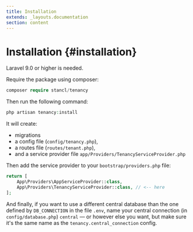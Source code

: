 ```yaml
---
title: Installation
extends: _layouts.documentation
section: content
---
```


# Installation {#installation}

Laravel 9.0 or higher is needed.

Require the package using composer:

```php
composer require stancl/tenancy
```

Then run the following command:

```php
php artisan tenancy:install
```

It will create:

- migrations
- a config file (`config/tenancy.php`),
- a routes file (`routes/tenant.php`),
- and a service provider file `app/Providers/TenancyServiceProvider.php`

Then add the service provider to your `bootstrap/providers.php` file:

```php
return [
    App\Providers\AppServiceProvider::class,
    App\Providers\TenancyServiceProvider::class, // <-- here
];
```

And finally, if you want to use a different central database than the one defined by `DB_CONNECTION` in the file `.env`, name your central connection (in `config/database.php`) `central` — or however else you want, but make sure it's the same name as the `tenancy.central_connection` config.

